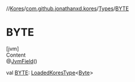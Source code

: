 //[Kores](../../index.md)/[com.github.jonathanxd.kores](../index.md)/[Types](index.md)/[BYTE](-b-y-t-e.md)



# BYTE  
[jvm]  
Content  
@[JvmField](https://kotlinlang.org/api/latest/jvm/stdlib/kotlin.jvm/-jvm-field/index.html)()  
  
val [BYTE](-b-y-t-e.md): [LoadedKoresType](../../com.github.jonathanxd.kores.type/-loaded-kores-type/index.md)<[Byte](https://kotlinlang.org/api/latest/jvm/stdlib/kotlin/-byte/index.html)>  



